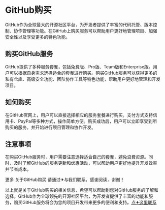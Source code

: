 # GitHub购买

GitHub作为全球最大的开源社区平台，为开发者提供了丰富的代码托管、版本控制、协作管理等功能。在GitHub上购买服务可以帮助用户更好地管理项目、加强安全性以及享受更多的特色功能。

## 购买GitHub服务

GitHub提供了多种服务套餐，包括免费版、Pro版、Team版和Enterprise版。用户可以根据自身需求选择适合的套餐进行购买。购买GitHub服务可以获得更多的私有仓库、高级安全功能、团队协作工具等特色功能，帮助用户更好地管理和开发项目。

## 如何购买

在GitHub官网上，用户可以直接选择相应的服务套餐进行购买，支付方式支持信用卡、PayPal等多种方式，操作简单方便。购买成功后，用户可以立即享受到所购买的服务，并开始进行项目管理和协作开发。

## 注意事项

在购买GitHub服务时，用户需要注意选择适合自己的套餐，避免浪费资源。同时，及时了解GitHub的服务更新和优惠活动，可以帮助用户更好地提升开发效率并节省成本。

更多 关于GitHub购买 请通过✈与我们联系，感谢阅读，谢谢！

以上就是关于GitHub购买的相关信息，希望可以帮助到您对GitHub服务的了解和选择。GitHub作为全球领先的开源社区平台，为开发者提供了丰富的功能和服务，购买GitHub服务将会为您的项目开发带来更多的便利和支持。[点✈这里联系](https://a.k02.cc)